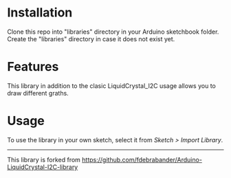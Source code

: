 # Installation #
Clone this repo into "libraries" directory in your Arduino sketchbook folder.
Create the "libraries" directory in case it does not exist yet.

# Features #
This library in addition to the clasic LiquidCrystal_I2C usage allows you to draw different graths.

# Usage #
To use the library in your own sketch, select it from *Sketch > Import Library*.

-------------------------------------------------------------------------------------------------------------------
This library is forked from https://github.com/fdebrabander/Arduino-LiquidCrystal-I2C-library
